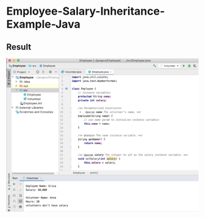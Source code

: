 # Employee-Salary-Inheritance-Example-Java


## Result

<img width="964" alt="employee salary Inheritance example" src="https://github.com/jaimehernan95/Employee-Salary-Inheritance-Example-Java/blob/master/images/employee.png">
